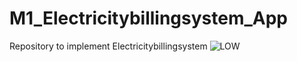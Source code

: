 # M1_Electricitybillingsystem_App
Repository to implement Electricitybillingsystem 
![LOW](https://user-images.githubusercontent.com/98867749/153434911-46fd28b1-3186-4cf6-84d9-6dca259de587.jpg)
